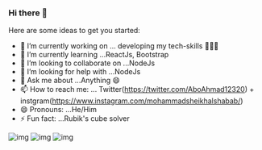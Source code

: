 ### Hi there 👋



Here are some ideas to get you started:

- 🔭 I’m currently working on ... developing my tech-skills 🧑🏻‍💻 
- 🌱 I’m currently learning ...ReactJs, Bootstrap
- 👯 I’m looking to collaborate on ...NodeJs
- 🤔 I’m looking for help with ...NodeJs
- 💬 Ask me about ...Anything 😄
- 📫 How to reach me: ... Twitter(https://twitter.com/AboAhmad12320) + instgram(https://www.instagram.com/mohammadsheikhalshabab/)
- 😄 Pronouns: ...He/Him
- ⚡ Fun fact: ...Rubik's cube solver

![img](https://img.stackshare.io/service/1011/n1JRsFeB_400x400.png) ![img](https://img.stackshare.io/service/1028/ASOhU5xJ.png)  ![img](https://img.stackshare.io/service/27/sBsvBbjY.png)
